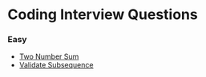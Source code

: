 # Coding Interview Questions

### Easy

- [Two Number Sum](./Questions/two_number_sum.md)
- [Validate Subsequence](./Questions/Valid_Subsequence.md)